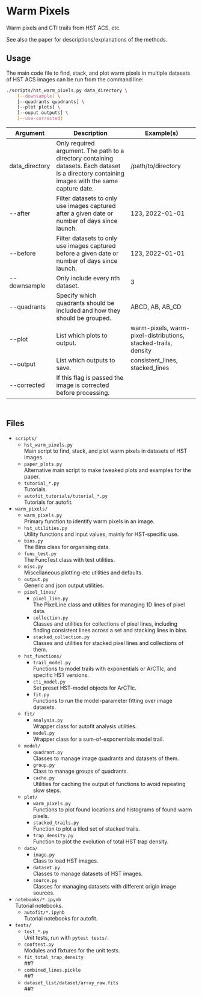 Warm Pixels
===========

Warm pixels and CTI trails from HST ACS, etc.

See also the paper for descriptions/explanations of the methods.


Usage
-----

The main code file to find, stack, and plot warm pixels in multiple datasets of
HST ACS images can be run from the command line:

```bash
./scripts/hst_warm_pixels.py data_directory \
    [--downsample] \
    [--quadrants quadrants] \
    [--plot plots] \
    [--ouput outputs] \
    [--use-corrected]
```

|Argument|Description|Example(s)|
|--------|-----------|----------|
|data_directory| Only required argument. The path to a directory containing datasets. Each dataset is a directory containing images with the same capture date.|/path/to/directory|
|--after|Filter datasets to only use images captured after a given date or number of days since launch.|123, 2022-01-01|
|--before|Filter datasets to only use images captured before a given date or number of days since launch.|123, 2022-01-01|
|--downsample|Only include every nth dataset.|3|
|--quadrants|Specify which quadrants should be included and how they should be grouped.|ABCD, AB, AB_CD|
|--plot|List which plots to output.|warm-pixels, warm-pixel-distributions, stacked-trails, density|
|--output|List which outputs to save.|consistent_lines, stacked_lines|
|--corrected|If this flag is passed the image is corrected before processing.||



\
Files
-----

+ `scripts/`
    + `hst_warm_pixels.py`  
        Main script to find, stack, and plot warm pixels in datasets of HST images.
    + `paper_plots.py`  
        Alternative main script to make tweaked plots and examples for the paper.
    + `tutorial_*.py`  
        Tutorials.
    + `autofit_tutorials/tutorial_*.py`  
        Tutorials for autofit.
+ `warm_pixels/`
    + `warm_pixels.py`  
        Primary function to identify warm pixels in an image.
    + `hst_utilities.py`  
        Utility functions and input values, mainly for HST-specific use.
    + `bins.py`  
        The Bins class for organising data.
    + `func_test.py`  
        The FuncTest class with test utilities.
    + `misc.py`  
        Miscellaneous plotting-etc utilities and defaults.
    + `output.py`  
        Generic and json output utilities.
    + `pixel_lines/`
        + `pixel_line.py`  
            The PixelLine class and utilities for managing 1D lines of pixel data.
        + `collection.py`  
            Classes and utilities for collections of pixel lines, including
            finding consistent lines across a set and stacking lines in bins.
        + `stacked_collection.py`  
            Classes and utilities for stacked pixel lines and collections of them.
    + `hst_functions/`
        + `trail_model.py`  
            Functions to model trails with exponentials or ArCTIc, and specific HST versions.
        + `cti_model.py`  
            Set preset HST-model objects for ArCTIc.
        + `fit.py`  
            Functions to run the model-parameter fitting over image datasets.
    + `fit/`
        + `analysis.py`  
            Wrapper class for autofit analysis utilities.
        + `model.py`  
            Wrapper class for a sum-of-exponentials model trail.
    + `model/`
        + `quadrant.py`  
            Classes to manage image quadrants and datasets of them.
        + `group.py`  
            Class to manage groups of quadrants.
        + `cache.py`  
            Utilities for caching the output of functions to avoid repeating slow steps.
    + `plot/`
        + `warm_pixels.py`  
            Functions to plot found locations and histograms of found warm pixels.
        + `stacked_trails.py`  
            Function to plot a tiled set of stacked trails.
        + `trap_density.py`  
            Function to plot the evolution of total HST trap density.
    + `data/`
        + `image.py`  
            Class to load HST images.
        + `dataset.py`  
            Classes to manage datasets of HST images.
        + `source.py`  
            Classes for managing datasets with different origin image sources.
+ `notebooks/*.ipynb`  
    Tutorial notebooks.
    + `autofit/*.ipynb`  
        Tutorial notebooks for autofit.
+ `tests/`
    + `test_*.py`  
        Unit tests, run with `pytest tests/`.
    + `conftest.py`  
        Modules and fixtures for the unit tests.
    + `fit_total_trap_density`  
        ##?
    + `combined_lines.pickle`  
        ##?
    + `dataset_list/dataset/array_raw.fits`  
        ##?
